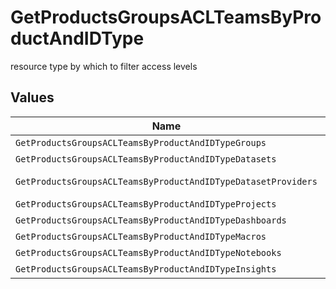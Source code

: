 # GetProductsGroupsACLTeamsByProductAndIDType

resource type by which to filter access levels


## Values

| Name                                                          | Value                                                         |
| ------------------------------------------------------------- | ------------------------------------------------------------- |
| `GetProductsGroupsACLTeamsByProductAndIDTypeGroups`           | groups                                                        |
| `GetProductsGroupsACLTeamsByProductAndIDTypeDatasets`         | datasets                                                      |
| `GetProductsGroupsACLTeamsByProductAndIDTypeDatasetProviders` | dataset-providers                                             |
| `GetProductsGroupsACLTeamsByProductAndIDTypeProjects`         | projects                                                      |
| `GetProductsGroupsACLTeamsByProductAndIDTypeDashboards`       | dashboards                                                    |
| `GetProductsGroupsACLTeamsByProductAndIDTypeMacros`           | macros                                                        |
| `GetProductsGroupsACLTeamsByProductAndIDTypeNotebooks`        | notebooks                                                     |
| `GetProductsGroupsACLTeamsByProductAndIDTypeInsights`         | insights                                                      |